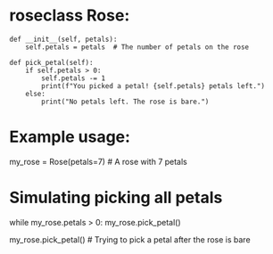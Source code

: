 # roseclass Rose:
    def __init__(self, petals):
        self.petals = petals  # The number of petals on the rose

    def pick_petal(self):
        if self.petals > 0:
            self.petals -= 1
            print(f"You picked a petal! {self.petals} petals left.")
        else:
            print("No petals left. The rose is bare.")

# Example usage:
my_rose = Rose(petals=7)  # A rose with 7 petals

# Simulating picking all petals
while my_rose.petals > 0:
    my_rose.pick_petal()

my_rose.pick_petal()  # Trying to pick a petal after the rose is bare
